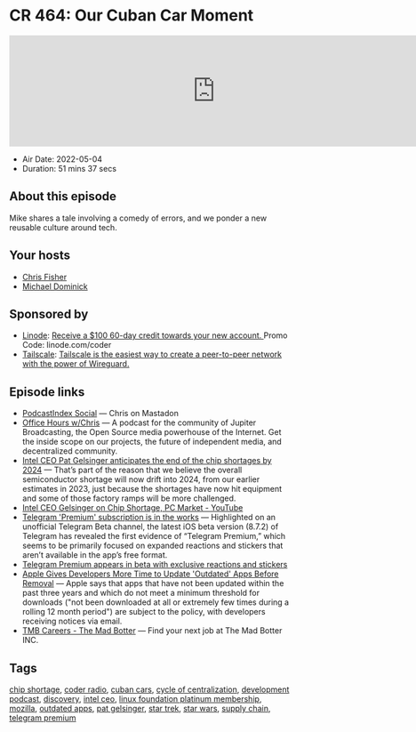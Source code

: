 # CR 464: Our Cuban Car Moment

<iframe src="https://player.fireside.fm/v2/MLf2ZzhC+uI8eTytY?theme=dark" width="740" height="200" frameborder="0" scrolling="no"></iframe>

* Air Date: 2022-05-04
* Duration: 51 mins 37 secs

## About this episode

Mike shares a tale involving a comedy of errors, and we ponder a new reusable culture around tech.

## Your hosts
* [Chris Fisher](https://coder.show/hosts/chrislas)
* [Michael Dominick](https://coder.show/hosts/michael)

## Sponsored by

  * [Linode](https://linode.com/coder): [Receive a $100 60-day credit towards your new account. ](https://linode.com/coder) Promo Code: linode.com/coder
  * [Tailscale](https://tailscale.com/coder): [Tailscale is the easiest way to create a peer-to-peer network with the power of Wireguard. ](https://tailscale.com/coder)



## Episode links

  * [PodcastIndex Social](https://podcastindex.social/web/@ChrisLAS "PodcastIndex Social") — Chris on Mastadon
  * [Office Hours w/Chris](https://www.officehours.hair/ "Office Hours w/Chris") — A podcast for the community of Jupiter Broadcasting, the Open Source media powerhouse of the Internet. Get the inside scope on our projects, the future of independent media, and decentralized community.
  * [Intel CEO Pat Gelsinger anticipates the end of the chip shortages by 2024](https://wccftech.com/intel-ceo-pat-gelsinger-anticipates-the-end-of-the-chip-shortages-by-2024/ "Intel CEO Pat Gelsinger anticipates the end of the chip shortages by 2024") — That’s part of the reason that we believe the overall semiconductor shortage will now drift into 2024, from our earlier estimates in 2023, just because the shortages have now hit equipment and some of those factory ramps will be more challenged.
  * [Intel CEO Gelsinger on Chip Shortage, PC Market - YouTube](https://www.youtube.com/watch?v=huSzHOh0M-Q "Intel CEO Gelsinger on Chip Shortage, PC Market - YouTube")
  * [Telegram 'Premium' subscription is in the works](https://9to5google.com/2022/05/02/telegram-premium-subscription-first-look/ "Telegram 'Premium' subscription is in the works") — Highlighted on an unofficial Telegram Beta channel, the latest iOS beta version (8.7.2) of Telegram has revealed the first evidence of “Telegram Premium,” which seems to be primarily focused on expanded reactions and stickers that aren’t available in the app’s free format.
  * [Telegram Premium appears in beta with exclusive reactions and stickers](https://www.androidpolice.com/telegram-premium-appears-in-beta-with-exclusive-reactions-and-stickers/ "Telegram Premium appears in beta with exclusive reactions and stickers")
  * [Apple Gives Developers More Time to Update 'Outdated' Apps Before Removal](https://www.macrumors.com/2022/04/29/apple-outdated-apps-extension/ "Apple Gives Developers More Time to Update 'Outdated' Apps Before Removal") — Apple says that apps that have not been updated within the past three years and which do not meet a minimum threshold for downloads ("not been downloaded at all or extremely few times during a rolling 12 month period") are subject to the policy, with developers receiving notices via email.
  * [TMB Careers - The Mad Botter](https://www.tmb.inc/careers/ "TMB Careers - The Mad Botter") — Find your next job at The Mad Botter INC.



## Tags

[chip shortage](https://coder.show/tags/chip%20shortage), [coder radio](https://coder.show/tags/coder%20radio), [cuban cars](https://coder.show/tags/cuban%20cars), [cycle of centralization](https://coder.show/tags/cycle%20of%20centralization), [development podcast](https://coder.show/tags/development%20podcast), [discovery](https://coder.show/tags/discovery), [intel ceo](https://coder.show/tags/intel%20ceo), [linux foundation platinum membership](https://coder.show/tags/linux%20foundation%20platinum%20membership), [mozilla](https://coder.show/tags/mozilla), [outdated apps](https://coder.show/tags/outdated%20apps), [pat gelsinger](https://coder.show/tags/pat%20gelsinger), [star trek](https://coder.show/tags/star%20trek), [star wars](https://coder.show/tags/star%20wars), [supply chain](https://coder.show/tags/supply%20chain), [telegram premium](https://coder.show/tags/telegram%20premium)